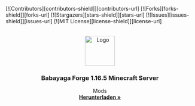 <div id="top"></div>
<!--
*** Thanks for checking out the Best-README-Template. If you have a suggestion
*** that would make this better, please fork the repo and create a pull request
*** or simply open an issue with the tag "enhancement".
*** Don't forget to give the project a star!
*** Thanks again! Now go create something AMAZING! :D
-->



<!-- PROJECT SHIELDS -->
<!--
*** I'm using markdown "reference style" links for readability.
*** Reference links are enclosed in brackets [ ] instead of parentheses ( ).
*** See the bottom of this document for the declaration of the reference variables
*** for contributors-url, forks-url, etc. This is an optional, concise syntax you may use.
*** https://www.markdownguide.org/basic-syntax/#reference-style-links
-->
[![Contributors][contributors-shield]][contributors-url]
[![Forks][forks-shield]][forks-url]
[![Stargazers][stars-shield]][stars-url]
[![Issues][issues-shield]][issues-url]
[![MIT License][license-shield]][license-url]



<!-- PROJECT LOGO -->
<br />
<div align="center">
  <a href="https://github.com/waluda/babayaga">
    <img src="https://i.pinimg.com/originals/ca/eb/05/caeb05e5590a8f0f7aeb520fdf955bda.jpg" alt="Logo" width="80" height="80">
  </a>

  <h3 align="center">Babayaga Forge 1.16.5 Minecraft Server</h3>

  <p align="center">
    Mods
    <br />
    <a href="https://github.com/othneildrew/Best-README-Template"><strong>Herunterladen »</strong></a>
</div>

